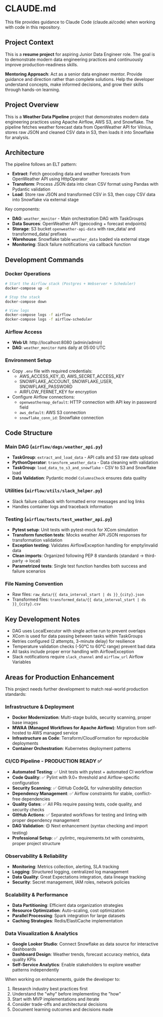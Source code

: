 # CLAUDE.md

This file provides guidance to Claude Code (claude.ai/code) when working with code in this repository.

## Project Context

This is a **resume project** for aspiring Junior Data Engineer role. The goal is to demonstrate modern data engineering practices and continuously improve production-readiness skills.

**Mentoring Approach**: Act as a senior data engineer mentor. Provide guidance and direction rather than complete solutions. Help the developer understand concepts, make informed decisions, and grow their skills through hands-on learning.

## Project Overview

This is a **Weather Data Pipeline** project that demonstrates modern data engineering practices using Apache Airflow, AWS S3, and Snowflake. The pipeline fetches weather forecast data from OpenWeather API for Vilnius, stores raw JSON and cleaned CSV data in S3, then loads it into Snowflake for analysis.

## Architecture

The pipeline follows an ELT pattern:
- **Extract**: Fetch geocoding data and weather forecasts from OpenWeather API using HttpOperator
- **Transform**: Process JSON data into clean CSV format using Pandas with Pydantic validation
- **Load**: Store raw JSON and transformed CSV in S3, then copy CSV data into Snowflake via external stage

Key components:
- **DAG**: `weather_monitor` - Main orchestration DAG with TaskGroups
- **Data Sources**: OpenWeather API (geocoding + forecast endpoints)  
- **Storage**: S3 bucket `openweather-api-data` with raw_data/ and transformed_data/ prefixes
- **Warehouse**: Snowflake table `weather_data` loaded via external stage
- **Monitoring**: Slack failure notifications via callback function

## Development Commands

### Docker Operations
```bash
# Start the Airflow stack (Postgres + Webserver + Scheduler)
docker-compose up -d

# Stop the stack
docker-compose down

# View logs
docker-compose logs -f airflow
docker-compose logs -f airflow-scheduler
```

### Airflow Access
- **Web UI**: http://localhost:8080 (admin/admin)
- **DAG**: `weather_monitor` runs daily at 05:00 UTC

### Environment Setup
- Copy `.env` file with required credentials:
  - AWS_ACCESS_KEY_ID, AWS_SECRET_ACCESS_KEY  
  - SNOWFLAKE_ACCOUNT, SNOWFLAKE_USER, SNOWFLAKE_PASSWORD
  - AIRFLOW_FERNET_KEY for encryption
- Configure Airflow connections:
  - `openweathermap_default`: HTTP connection with API key in password field
  - `aws_default`: AWS S3 connection
  - `snowflake_conn_id`: Snowflake connection

## Code Structure

### Main DAG (`airflow/dags/weather_api.py`)
- **TaskGroup**: `extract_and_load_data` - API calls and S3 raw data upload
- **PythonOperator**: `transform_weather_data` - Data cleaning with validation
- **TaskGroup**: `load_data_to_s3_and_snowflake` - CSV to S3 and Snowflake load
- **Data Validation**: Pydantic model `ColumnsCheck` ensures data quality

### Utilities (`airflow/utils/slack_helper.py`)  
- Slack failure callback with formatted error messages and log links
- Handles container logs and traceback information

### Testing (`airflow/tests/test_weather_api.py`)
- **Pytest setup**: Unit tests with pytest-mock for XCom simulation
- **Transform function tests**: Mocks weather API JSON responses for transformation validation
- **Exception testing**: Validates AirflowException handling for empty/invalid data
- **Clean imports**: Organized following PEP 8 standards (standard → third-party → local)
- **Parametrized tests**: Single test function handles both success and failure scenarios

### File Naming Convention
- Raw files: `raw_data/{{ data_interval_start | ds }}_{city}.json`
- Transformed files: `transformed_data/{{ data_interval_start | ds }}_{city}.csv`

## Key Development Notes

- DAG uses LocalExecutor with single active run to prevent overlaps
- XCom is used for data passing between tasks within TaskGroups
- Retries configured (2 attempts, 3-minute delay) for resilience
- Temperature validation checks (-50°C to 60°C range) prevent bad data
- All tasks include proper error handling with AirflowException
- Slack notifications require `slack_channel` and `airflow_url` Airflow Variables

## Areas for Production Enhancement

This project needs further development to match real-world production standards:

### Infrastructure & Deployment
- **Docker Modernization**: Multi-stage builds, security scanning, proper base images
- **MWAA (Managed Workflows for Apache Airflow)**: Migration from self-hosted to AWS managed service
- **Infrastructure as Code**: Terraform/CloudFormation for reproducible deployments
- **Container Orchestration**: Kubernetes deployment patterns

### CI/CD Pipeline - **PRODUCTION READY** ✅
- **Automated Testing**: ✅ Unit tests with pytest + automated CI workflow  
- **Code Quality**: ✅ Pylint with 9.0+ threshold and Airflow-specific configuration
- **Security Scanning**: ✅ GitHub CodeQL for vulnerability detection
- **Dependency Management**: ✅ Airflow constraints for stable, conflict-free dependencies
- **Quality Gates**: ✅ All PRs require passing tests, code quality, and security checks
- **GitHub Actions**: ✅ Separated workflows for testing and linting with proper dependency management
- **DAG Validation**: 🟡 Next enhancement (syntax checking and import testing)
- **Professional Setup**: ✅ .pylintrc, requirements.txt with constraints, proper project structure

### Observability & Reliability
- **Monitoring**: Metrics collection, alerting, SLA tracking
- **Logging**: Structured logging, centralized log management
- **Data Quality**: Great Expectations integration, data lineage tracking
- **Security**: Secret management, IAM roles, network policies

### Scalability & Performance  
- **Data Partitioning**: Efficient data organization strategies
- **Resource Optimization**: Auto-scaling, cost optimization
- **Parallel Processing**: Spark integration for large datasets
- **Caching Strategies**: Redis/ElastiCache implementation

### Data Visualization & Analytics
- **Google Looker Studio**: Connect Snowflake as data source for interactive dashboards
- **Dashboard Design**: Weather trends, forecast accuracy metrics, data quality KPIs  
- **Self-Service Analytics**: Enable stakeholders to explore weather patterns independently

When working on enhancements, guide the developer to:
1. Research industry best practices first
2. Understand the "why" before implementing the "how" 
3. Start with MVP implementations and iterate
4. Consider trade-offs and architectural decisions
5. Document learning outcomes and decisions made